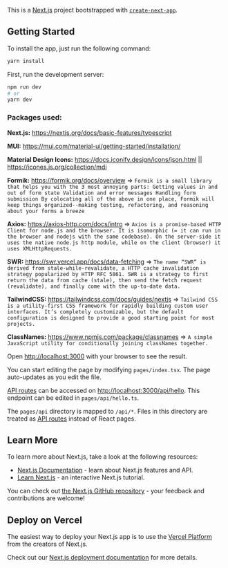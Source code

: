 This is a [Next.js](https://nextjs.org/) project bootstrapped with [`create-next-app`](https://github.com/vercel/next.js/tree/canary/packages/create-next-app).

## Getting Started

To install the app, just run the following command:

```bash
yarn install
```

First, run the development server:

```bash
npm run dev
# or
yarn dev
```

### **Packages used:**

**Next.js:** https://nextjs.org/docs/basic-features/typescript

**MUI:** https://mui.com/material-ui/getting-started/installation/

**Material Design Icons:** https://docs.iconify.design/icons/json.html || https://icones.js.org/collection/mdi

**Formik:** https://formik.org/docs/overview => `Formik is a small library that helps you with the 3 most annoying parts: Getting values in and out of form state Validation and error messages Handling form submission By colocating all of the above in one place, Formik will keep things organized--making testing, refactoring, and reasoning about your forms a breeze`

**Axios:** https://axios-http.com/docs/intro => `Axios is a promise-based HTTP Client for node.js and the browser. It is isomorphic (= it can run in the browser and nodejs with the same codebase). On the server-side it uses the native node.js http module, while on the client (browser) it uses XMLHttpRequests.`

**SWR:** https://swr.vercel.app/docs/data-fetching => `The name “SWR” is derived from stale-while-revalidate, a HTTP cache invalidation strategy popularized by HTTP RFC 5861. SWR is a strategy to first return the data from cache (stale), then send the fetch request (revalidate), and finally come with the up-to-date data.`

**TailwindCSS:** https://tailwindcss.com/docs/guides/nextjs => `Tailwind CSS is a utility-first CSS framework for rapidly building custom user interfaces. It’s completely customizable, but the default configuration is designed to provide a good starting point for most projects.`

**ClassNames:** https://www.npmjs.com/package/classnames => `A simple JavaScript utility for conditionally joining classNames together.`

Open [http://localhost:3000](http://localhost:3000) with your browser to see the result.

You can start editing the page by modifying `pages/index.tsx`. The page auto-updates as you edit the file.

[API routes](https://nextjs.org/docs/api-routes/introduction) can be accessed on [http://localhost:3000/api/hello](http://localhost:3000/api/hello). This endpoint can be edited in `pages/api/hello.ts`.

The `pages/api` directory is mapped to `/api/*`. Files in this directory are treated as [API routes](https://nextjs.org/docs/api-routes/introduction) instead of React pages.

## Learn More

To learn more about Next.js, take a look at the following resources:

- [Next.js Documentation](https://nextjs.org/docs) - learn about Next.js features and API.
- [Learn Next.js](https://nextjs.org/learn) - an interactive Next.js tutorial.

You can check out [the Next.js GitHub repository](https://github.com/vercel/next.js/) - your feedback and contributions are welcome!

## Deploy on Vercel

The easiest way to deploy your Next.js app is to use the [Vercel Platform](https://vercel.com/new?utm_medium=default-template&filter=next.js&utm_source=create-next-app&utm_campaign=create-next-app-readme) from the creators of Next.js.

Check out our [Next.js deployment documentation](https://nextjs.org/docs/deployment) for more details.
